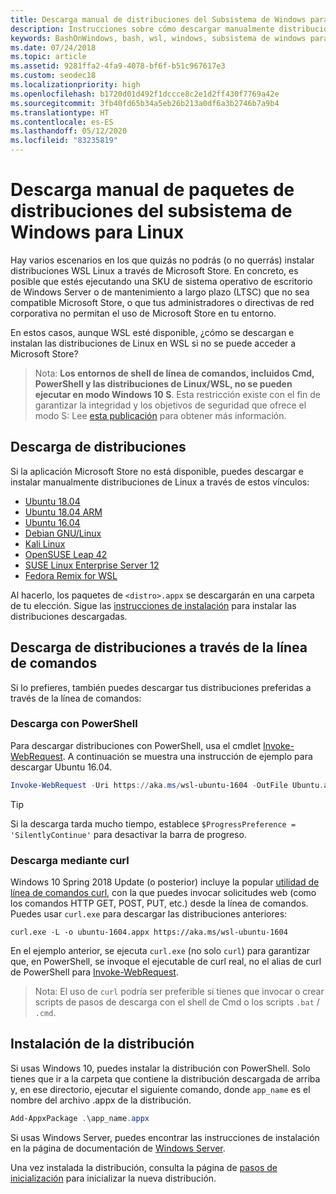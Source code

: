 ```yaml
---
title: Descarga manual de distribuciones del Subsistema de Windows para Linux (WSL)
description: Instrucciones sobre cómo descargar manualmente distribuciones del Subsistema de Windows para Linux.
keywords: BashOnWindows, bash, wsl, windows, subsistema de windows para linux, WSL, subsistema de windows, distribución, ubuntu, openSUSE, SLES, debian, kali
ms.date: 07/24/2018
ms.topic: article
ms.assetid: 9281ffa2-4fa9-4078-bf6f-b51c967617e3
ms.custom: seodec18
ms.localizationpriority: high
ms.openlocfilehash: b1720d01d492f1dccce8c2e1d2ff430f7769a42e
ms.sourcegitcommit: 3fb40fd65b34a5eb26b213a0df6a3b2746b7a9b4
ms.translationtype: HT
ms.contentlocale: es-ES
ms.lasthandoff: 05/12/2020
ms.locfileid: "83235819"
---
```

# <a name="manually-download-windows-subsystem-for-linux-distro-packages"></a>Descarga manual de paquetes de distribuciones del subsistema de Windows para Linux

Hay varios escenarios en los que quizás no podrás (o no querrás) instalar distribuciones WSL Linux a través de Microsoft Store. En concreto, es posible que estés ejecutando una SKU de sistema operativo de escritorio de Windows Server o de mantenimiento a largo plazo (LTSC) que no sea compatible Microsoft Store, o que tus administradores o directivas de red corporativa no permitan el uso de Microsoft Store en tu entorno.

En estos casos, aunque WSL esté disponible, ¿cómo se descargan e instalan las distribuciones de Linux en WSL si no se puede acceder a Microsoft Store?

> Nota: **Los entornos de shell de línea de comandos, incluidos Cmd, PowerShell y las distribuciones de Linux/WSL, no se pueden ejecutar en modo Windows 10 S**. Esta restricción existe con el fin de garantizar la integridad y los objetivos de seguridad que ofrece el modo S: Lee [esta publicación](https://blogs.msdn.microsoft.com/commandline/2017/05/18/will-linux-distros-run-on-windows-10-s/) para obtener más información.

## <a name="downloading-distros"></a>Descarga de distribuciones

Si la aplicación Microsoft Store no está disponible, puedes descargar e instalar manualmente distribuciones de Linux a través de estos vínculos:
* [Ubuntu 18.04](https://aka.ms/wsl-ubuntu-1804)
* [Ubuntu 18.04 ARM](https://aka.ms/wsl-ubuntu-1804-arm)
* [Ubuntu 16.04](https://aka.ms/wsl-ubuntu-1604)
* [Debian GNU/Linux](https://aka.ms/wsl-debian-gnulinux)
* [Kali Linux](https://aka.ms/wsl-kali-linux-new)
* [OpenSUSE Leap 42](https://aka.ms/wsl-opensuse-42)
* [SUSE Linux Enterprise Server 12](https://aka.ms/wsl-sles-12)
* [Fedora Remix for WSL](https://github.com/WhitewaterFoundry/WSLFedoraRemix/releases/)

Al hacerlo, los paquetes de `<distro>.appx` se descargarán en una carpeta de tu elección. Sigue las [instrucciones de instalación](#installing-your-distro) para instalar las distribuciones descargadas.

## <a name="downloading-distros-via-the-command-line"></a>Descarga de distribuciones a través de la línea de comandos
Si lo prefieres, también puedes descargar tus distribuciones preferidas a través de la línea de comandos:

 ### <a name="download-using-powershell"></a>Descarga con PowerShell
 Para descargar distribuciones con PowerShell, usa el cmdlet [Invoke-WebRequest](https://msdn.microsoft.com/powershell/reference/5.1/microsoft.powershell.utility/invoke-webrequest). A continuación se muestra una instrucción de ejemplo para descargar Ubuntu 16.04.

```powershell
Invoke-WebRequest -Uri https://aka.ms/wsl-ubuntu-1604 -OutFile Ubuntu.appx -UseBasicParsing
```

> [!TIP]
> Si la descarga tarda mucho tiempo, establece `$ProgressPreference = 'SilentlyContinue'` para desactivar la barra de progreso.

### <a name="download-using-curl"></a>Descarga mediante curl
Windows 10 Spring 2018 Update (o posterior) incluye la popular [utilidad de línea de comandos curl](https://curl.haxx.se/), con la que puedes invocar solicitudes web (como los comandos HTTP GET, POST, PUT, etc.) desde la línea de comandos. Puedes usar `curl.exe` para descargar las distribuciones anteriores:

```console
curl.exe -L -o ubuntu-1604.appx https://aka.ms/wsl-ubuntu-1604
```

En el ejemplo anterior, se ejecuta `curl.exe` (no solo `curl`) para garantizar que, en PowerShell, se invoque el ejecutable de curl real, no el alias de curl de PowerShell para [Invoke-WebRequest](https://docs.microsoft.com/powershell/module/microsoft.powershell.utility/invoke-webrequest?view=powershell-6).

> Nota: El uso de `curl` podría ser preferible si tienes que invocar o crear scripts de pasos de descarga con el shell de Cmd o los scripts `.bat` / `.cmd`.

## <a name="installing-your-distro"></a>Instalación de la distribución
Si usas Windows 10, puedes instalar la distribución con PowerShell. Solo tienes que ir a la carpeta que contiene la distribución descargada de arriba y, en ese directorio, ejecutar el siguiente comando, donde `app_name` es el nombre del archivo .appx de la distribución.  
```Powershell
Add-AppxPackage .\app_name.appx
```

Si usas Windows Server, puedes encontrar las instrucciones de instalación en la página de documentación de [Windows Server](install-on-server.md).

Una vez instalada la distribución, consulta la página de [pasos de inicialización](initialize-distro.md) para inicializar la nueva distribución.
